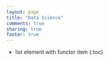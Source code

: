 ```yaml
---
layout: page
title: "Data Science"
comments: true
sharing: true
footer: true
---
```


* list element with functor item
{:toc}

